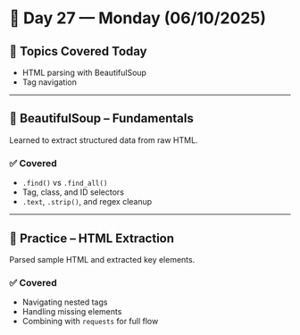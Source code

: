 # 📅 Day 27 — Monday (06/10/2025)

## 🧭 Topics Covered Today
 
- HTML parsing with BeautifulSoup  
- Tag navigation

---

## 🧠 BeautifulSoup – Fundamentals

Learned to extract structured data from raw HTML.

### ✅ Covered  
- `.find()` vs `.find_all()`  
- Tag, class, and ID selectors  
- `.text`, `.strip()`, and regex cleanup

---

## 🧪 Practice – HTML Extraction

Parsed sample HTML and extracted key elements.

### ✅ Covered  
- Navigating nested tags  
- Handling missing elements  
- Combining with `requests` for full flow
